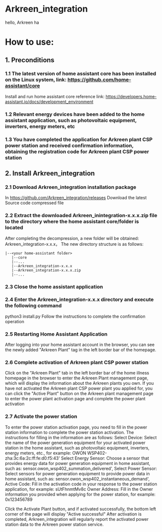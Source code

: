 # Arkreen_integration
hello, Arkreen ha
# How to use:
## 1. Preconditions
###  1.1 The latest version of home assistant core has been installed on the Linux system, link: https://github.com/home-assistant/core
Install and run home assistant core reference link: https://developers.home-assistant.io/docs/development_environment
### 1.2 Relevant energy devices have been added to the home assistant application, such as photovoltaic equipment, inverters, energy meters, etc
### 1.3 You have completed the application for Arkreen plant CSP power station and received confirmation information, obtaining the registration code for Arkreen plant CSP power station


## 2. Install Arkreen_integration
### 2.1 Download Arkreen_integration installation package
In https://github.com/Arkreen_integration/releases Download the latest Source code compressed file
### 2.2 Extract the downloaded Arkreen_inintegration-x.x.x.zip file to the directory where the home assistant core/folder is located
After completing the decompression, a new folder will be obtained: Arkreen_integration-x.x.x，   The new directory structure is as follows:
```
|--<your home-assistant folder>
   |--core
   |--...
   |--Arkreen_integration-x.x.x
   |--Arkreen_integration-x.x.x.zip
   |--...
```
### 2.3 Close the home assistant application
     
### 2.4 Enter the Arkreen_integration-x.x.x directory and execute the following command
python3 install.py
Follow the instructions to complete the confirmation operation
  
### 2.5 Restarting Home Assistant Application
After logging into your home assistant account in the browser, you can see the newly added "Arkreen Plant" tag in the left border bar of the homepage.
  
### 2.6 Complete activation of Arkreen plant CSP power station
Click on the "Arkreen Plant" tab in the left border bar of the home illness homepage in the browser to enter the Arkreen Plant management page, which will display the information about the Arkreen plants you own.
If you have not activated the Arkreen plant CSP power plant you applied for, you can click the "Active Plant" button on the Arkreen plant management page to enter the power plant activation page and complete the power plant activation
  
### 2.7 Activate the power station
To enter the power station activation page, you need to fill in the power station information to complete the power station activation. The instructions for filling in the information are as follows:
Select Device:  Select the name of the power generation equipment for your activated power station in the home assistant, such as photovoltaic equipment, inverters, energy meters, etc., for example: OWON WSP402-zha:3c:6a:2c:ff:fe:d0:f5:43'
Select Energy Sensor:  Choose a sensor that provides energy data for power generation equipment in home assistant, such as: sensor.owon_wsp402_summation_delivered',
Select Power Sensor:  Select sensors for power generation equipment to provide power data in home assistant, such as: sensor.owon_wsp402_instantaneous_demand',
Active Code:  Fill in the activation code in your response to the power station application, for example: sUtFhnmtMv8c
Owner Address:  Fill in the Owner information you provided when applying for the power station, for example: 0x123456789
  
Click the Activate Plant button, and if activated successfully, the bottom left corner of the page will display "Active successful"
After activation is completed, Arkreen_integration will regularly report the activated power station data to the Arkreen power station service.
  

